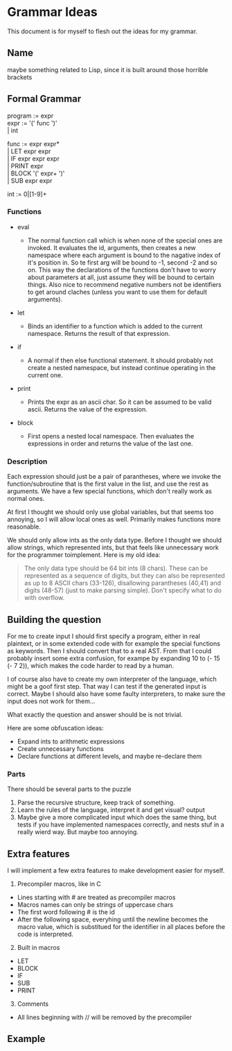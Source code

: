# Grammar Ideas

This document is for myself to flesh out the ideas for my grammar. 

## Name

maybe something related to Lisp, since it is built around those horrible brackets

## Formal Grammar

program := expr                     \
expr := '(' func ')'                \
    | int

func := expr expr*                  \
    | LET expr expr                 \
    | IF expr expr expr             \
    | PRINT expr                    \
    | BLOCK '(' expr+ ')'           \
    | SUB expr expr

int := 0|[1-9]+            

### Functions

* eval
  * The normal function call which is when none of the special ones are invoked. It evaluates the id, arguments, then creates a new namespace where each argument is bound to the nagative index of it's position in. So te first arg will be bound to -1, second -2 and so on. This way the declarations of the functions don't have to worry about parameters at all, just assume they will be bound to certain things. Also nice to recommend negative numbers not be identifiers to get around claches (unless you want to use them for default arguments).

* let
  * Binds an identifier to a function which is added to the current namespace. Returns the result of that expression.
* if 
  * A normal if then else functional statement. It should probably not create a nested namespace, but instead continue operating in the current one.
* print
  * Prints the expr as an ascii char. So it can be assumed to be valid ascii. Returns the value of the expression.
* block
  * First opens a nested local namespace. Then evaluates the expressions in order and returns the value of the last one. 

### Description

Each expression should just be a pair of parantheses, where we invoke the function/subroutine that is the first value in the list, and use the rest as arguments. We have a few special functions, which don't really work as normal ones.

At first I thought we should only use global variables, but that seems too annoying, so I will allow local ones as well. Primarily makes functions more reasonable.

We should only allow ints as the only data type. Before I thought we should allow strings, which represented ints, but that feels like unnecessary work for the programmer toimplement. Here is my old idea:
> The only data type should be 64 bit ints (8 chars). These can be represented as a sequence of digits, but they can also be represented as up to 8 ASCII chars (33-126), disallowing parantheses (40,41) and digits (48-57) (just to make parsing simple). Don't specify what to do with overflow.

## Building the question

For me to create input I should first specify a program, either in real plaintext, or in some extended code with for example the special functions as keywords. Then I should convert that to a real AST. From that I could probably insert some extra confusion, for exampe by expanding 10 to (- 15 (- 7 2)), which makes the code harder to read by a human. 

I of course also have to create my own interpreter of the language, which might be a goof first step. That way I can test if the generated input is correct. Maybe I should also have some faulty interpreters, to make sure the input does not work for them...

What exactly the question and answer should be is not trivial.

Here are some obfuscation ideas:
* Expand ints to arithmetic expressions
* Create unnecessary functions
* Declare functions at different levels, and maybe re-declare them


### Parts

There should be several parts to the puzzle
1. Parse the recursive structure, keep track of something.
2. Learn the rules of the language, interpret it and get visual? output
3. Maybe give a more complicated input which does the same thing, but tests if you have implemented namespaces correctly, and nests stuf in a really wierd way. But maybe too annoying. 


## Extra features

I will implement a few extra features to make development easier for myself.

1. Precompiler macros, like in C
  - Lines starting with # are treated as precompiler macros
  - Macros names can only be strings of uppercase chars
  - The first word following # is the id
  - After the following space, everyhing until the newline becomes the macro value, which is substitued for the identifier in all places before the code is interpreted.
2. Built in macros
  - LET
  - BLOCK
  - IF
  - SUB
  - PRINT
3. Comments
  - All lines beginning with // will be removed by the precompiler
  
## Example